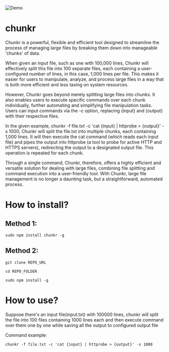 ![Demo](https://gcdnb.pbrd.co/images/yj0299PEuIUh.png?o=1)


# chunkr

Chunkr is a powerful, flexible and efficient tool designed to streamline the process of managing large files by breaking them down into manageable 'chunks' of data.

When given an input file, such as one with 100,000 lines, Chunkr will effectively split this file into 100 separate files, each containing a user-configured number of lines, in this case, 1,000 lines per file. This makes it easier for users to manipulate, analyze, and process large files in a way that is both more efficient and less taxing on system resources.

However, Chunkr goes beyond merely splitting large files into chunks. It also enables users to execute specific commands over each chunk individually, further automating and simplifying file manipulation tasks. Users can input commands via the -c option, replacing {input} and {output} with their respective files.

In the given example, chunkr -f file.txt -c 'cat {input} | httprobe > {output}' -s 1000, Chunkr will split the file.txt into multiple chunks, each containing 1,000 lines. It will then execute the cat command (which reads each input file) and pipes the output into httprobe (a tool to probe for active HTTP and HTTPS servers), redirecting the output to a designated output file. This operation is repeated for each chunk.

Through a single command, Chunkr, therefore, offers a highly efficient and versatile solution for dealing with large files, combining file splitting and command execution into a user-friendly tool. With Chunkr, large file management is no longer a daunting task, but a straightforward, automated process.

# How to install?


## Method 1: 

`sudo npm install chunkr -g`

## Method 2:
`git clone REPO_URL`

`cd REPO_FOLDER`

`sudo npm install -g`

# How to use?


Suppose there's an input file(input.txt) with 100000 lines, chunkr will split the file into 100 files containing 1000 lines each and then execute command over them one by one while saving all the output to configured output file

Command example: 

`chunkr -f file.txt -c 'cat {input} | httprobe > {output}' -s 1000`



